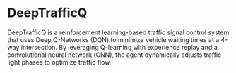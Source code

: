# DeepTrafficQ
DeepTrafficQ is a reinforcement learning-based traffic signal control system that uses Deep Q-Networks (DQN) to minimize vehicle waiting times at a 4-way intersection. By leveraging Q-learning with experience replay and a convolutional neural network (CNN), the agent dynamically adjusts traffic light phases to optimize traffic flow.

